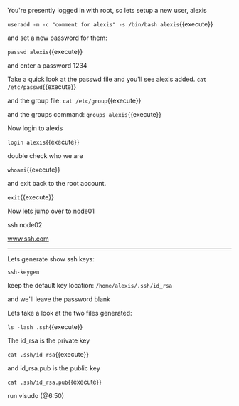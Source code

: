 You're presently logged in with root, so lets setup a new user, alexis

`useradd -m -c "comment for alexis" -s /bin/bash alexis`{{execute}}

and set a new password for them:

`passwd alexis`{{execute}}

and enter a password 1234

Take a quick look at the passwd file and you'll see alexis added.
`cat /etc/passwd`{{execute}}

and the group file:
`cat /etc/group`{{execute}}

and the groups command:
`groups alexis`{{execute}}

Now login to alexis

`login alexis`{{execute}}

double check who we are

`whoami`{{execute}}

and exit back to the root account.

`exit`{{execute}}

Now lets jump over to node01

ssh node02


www.ssh.com

----------
Lets generate show ssh keys:

`ssh-keygen`

keep the default key location:  `/home/alexis/.ssh/id_rsa`

and we'll leave the password blank

Lets take a look at the two files generated:

`ls -lash .ssh`{{execute}}

The id_rsa is the private key

`cat .ssh/id_rsa`{{execute}}

and id_rsa.pub is the public key

`cat .ssh/id_rsa.pub`{{execute}}

run    visudo      (@6:50)




